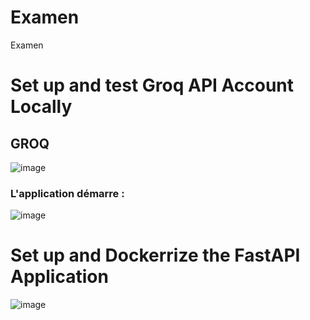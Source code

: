 # Examen
Examen
# Set up and test Groq API Account Locally
## GROQ
![image](https://github.com/user-attachments/assets/861f377a-c89e-4dff-a087-ce4bfb9e5749)

### L'application démarre : 
![image](https://github.com/user-attachments/assets/92f09ec3-6f78-49fd-80f4-c94104242c3b)

# Set up and Dockerrize the FastAPI Application
![image](https://github.com/user-attachments/assets/7536ac4b-004e-418c-beac-c0302b102424)
